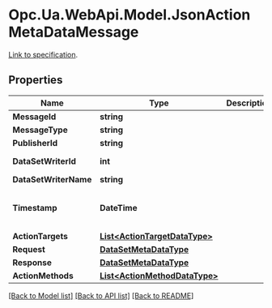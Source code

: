 # Opc.Ua.WebApi.Model.JsonActionMetaDataMessage
[Link to specification]().

## Properties

Name | Type | Description | Notes
------------ | ------------- | ------------- | -------------
**MessageId** | **string** |  | [optional] 
**MessageType** | **string** |  | [optional] 
**PublisherId** | **string** |  | [optional] 
**DataSetWriterId** | **int** |  | [optional] [default to 0]
**DataSetWriterName** | **string** |  | [optional] 
**Timestamp** | **DateTime** |  | [optional] [default to "0001-01-01T00:00Z"]
**ActionTargets** | [**List&lt;ActionTargetDataType&gt;**](ActionTargetDataType.md) |  | [optional] 
**Request** | [**DataSetMetaDataType**](DataSetMetaDataType.md) |  | [optional] 
**Response** | [**DataSetMetaDataType**](DataSetMetaDataType.md) |  | [optional] 
**ActionMethods** | [**List&lt;ActionMethodDataType&gt;**](ActionMethodDataType.md) |  | [optional] 

[[Back to Model list]](../README.md#documentation-for-models) [[Back to API list]](../README.md#documentation-for-api-endpoints) [[Back to README]](../README.md)

